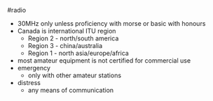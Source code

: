 #radio
- 30MHz only unless proficiency with morse or basic with honours
- Canada is international ITU region
	- Region 2 - north/south america
	- Region 3 - china/australia
	- Region 1 - north asia/europe/africa
- most amateur equipment is not certified for commercial use
- emergency
	- only with other amateur stations
- distress
	- any means of communication